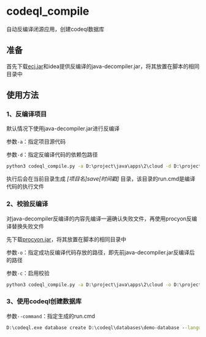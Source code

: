 # codeql_compile
自动反编译闭源应用，创建codeql数据库



## 准备
首先下载[ecj.jar](https://mvnrepository.com/artifact/org.eclipse.jdt.core.compiler/ecj/4.6.1)和idea提供反编译的java-decompiler.jar，将其放置在脚本的相同目录中


## 使用方法

### 1、反编译项目
默认情况下使用java-decompiler.jar进行反编译

参数`-a`：指定项目源代码

参数`-d`：指定反编译代码的依赖包路径
```cmd
python3 codeql_compile.py -a D:\project\java\apps\2\cloud -d D:\project\java\apps\BOOT-INF\lib
```
执行后会在当前目录生成 *[项目名]_save_[时间戳]* 目录，该目录的run.cmd是编译代码的执行文件


### 2、校验反编译

对java-decompiler反编译的内容先编译一遍确认失败文件，再使用procyon反编译替换失败文件

先下载[procyon.jar](https://github.com/mstrobel/procyon/releases/download/0.6-prerelease/procyon-decompiler-0.6-prerelease.jar)，将其放置在脚本的相同目录中

参数`-o`：指定成功反编译代码存放的路径，即先前java-decompiler.jar反编译后的路径

参数`-c`：启用校验

```cmd
python3 codeql_compile.py -a D:\project\java\apps\2\cloud -o D:\project\java\apps\BOOT-INF\lib -c
```

### 3、使用codeql创建数据库

参数`--command`：指定生成的run.cmd
```cmd
D:\codeql.exe database create D:\codeql\databases\demo-database --language="java" --source-root=D:\codeql\demo_save_1641018608 --command="run.cmd"
```




